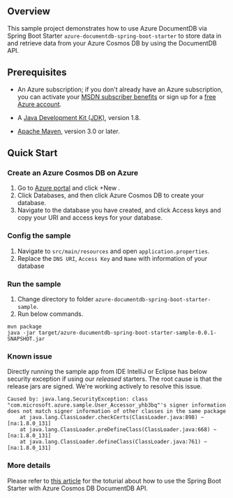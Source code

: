 ## Overview
This sample project demonstrates how to use Azure DocumentDB via Spring Boot Starter `azure-documentdb-spring-boot-starter` to store data in and retrieve data from your Azure Cosmos DB by using the DocumentDB API.

## Prerequisites

* An Azure subscription; if you don't already have an Azure subscription, you can activate your [MSDN subscriber benefits](https://azure.microsoft.com/en-us/pricing/member-offers/msdn-benefits-details/) or sign up for a [free Azure account](https://azure.microsoft.com/en-us/free/).

* A [Java Development Kit (JDK)](http://www.oracle.com/technetwork/java/javase/downloads/), version 1.8.

* [Apache Maven](http://maven.apache.org/), version 3.0 or later.

## Quick Start

### Create an Azure Cosmos DB on Azure

1. Go to [Azure portal](https://portal.azure.com/) and click +New .
2. Click Databases, and then click Azure Cosmos DB to create your database. 
3. Navigate to the database you have created, and click Access keys and copy your URI and access keys for your database.
                                                                                                                                  
### Config the sample

1. Navigate to `src/main/resources` and open `application.properties`.
2. Replace the `DNS URI`, `Access Key` and `Name` with information of your database 

### Run the sample

1. Change directory to folder `azure-documentdb-spring-boot-starter-sample`.
2. Run below commands. 

```
mvn package
java -jar target/azure-ducumentdb-spring-boot-starter-sample-0.0.1-SNAPSHOT.jar
```
### Known issue

Directly running the sample app from IDE IntelliJ or Eclipse has below security exception if using our *released* starters. The root cause
 is that the release jars are signed. We're working actively to resolve this issue. 

```
Caused by: java.lang.SecurityException: class "com.microsoft.azure.sample.User_Accessor_yhb3bq"'s signer information does not match signer information of other classes in the same package
	at java.lang.ClassLoader.checkCerts(ClassLoader.java:898) ~[na:1.8.0_131]
	at java.lang.ClassLoader.preDefineClass(ClassLoader.java:668) ~[na:1.8.0_131]
	at java.lang.ClassLoader.defineClass(ClassLoader.java:761) ~[na:1.8.0_131]
```

### More details

Please refer to [this article](https://docs.microsoft.com/en-us/azure/cosmos-db/documentdb-java-spring-boot-starter-with-cosmos-db) for the toturial about how to use the Spring Boot Starter with Azure Cosmos DB DocumentDB API.

